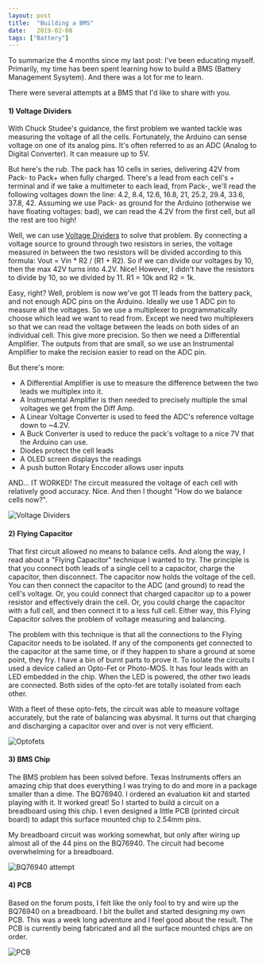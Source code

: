 ```yaml
---
layout: post
title:  "Building a BMS"
date:   2019-02-08
tags: ["Battery"]
---
```


To summarize the 4 months since my last post:  I've been educating myself.  Primarily, my time has been spent learning how to build a BMS (Battery Management Sysytem).  And there was a lot for me to learn. 

There were several attempts at a BMS that I'd like to share with you.

#### 1) Voltage Dividers

With Chuck Studee's guidance, the first problem we wanted tackle was measuring the voltage of all the cells.  Fortunately, the Arduino can sense voltage on one of its analog pins.  It's often referred to as an ADC (Analog to Digital Converter).  It can measure up to 5V.  

But here's the rub.  The pack has 10 cells in series, delivering 42V from Pack- to Pack+ when fully charged.  There's a lead from each cell's + terminal and if we take a multimeter to each lead, from Pack-, we'll read the following voltages down the line: 4.2, 8.4, 12.6, 16.8, 21, 25.2, 29.4, 33.6, 37.8, 42.   Assuming we use Pack- as ground for the Arduino (otherwise we have floating voltages: bad), we can read the 4.2V from the first cell, but all the rest are too high!

Well, we can use [Voltage Dividers](https://learn.sparkfun.com/tutorials/voltage-dividers/all) to solve that problem.  By connecting a voltage source to ground through two resistors in series, the voltage measured in between the two resistors will be divided according to this formula:  Vout = Vin * R2 / (R1 + R2).  So if we can divide our voltages by 10, then the max 42V turns into 4.2V.  Nice!  However, I didn't have the resistors to divide by 10, so we divided by 11. R1 = 10k and R2 = 1k.  

Easy, right?  Well, problem is now we've got 11 leads from the battery pack, and not enough ADC pins on the Arduino.  Ideally we use 1 ADC pin to measure all the voltages.  So we use a multiplexer to programmatically choose which lead we want to read from.  Except we need two multiplexers so that we can read the voltage between the leads on both sides of an individual cell.  This give more precision.  So then we need a Differential Amplifier.  The outputs from that are small, so we use an Instrumental Amplifier to make the recision easier to read on the ADC pin.

But there's more:
 * A Differential Amplifier is use to measure the difference between the two leads we multiplex into it.
 * A Instrumental Amplifier is then needed to precisely multiple the smal voltages we get from the Diff Amp. 
 * A Linear Voltage Converter is used to feed the ADC's reference voltage down to ~4.2V.
 * A Buck Converter is used to reduce the pack's voltage to a nice 7V that the Arduino can use.
 * Diodes protect the cell leads
 * A OLED screen displays the readings
 * A push button Rotary Enccoder allows user inputs 

 AND... IT WORKED!  The circuit measured the voltage of each cell with relatively good accuracy.  Nice.  And then I thought "How do we balance cells now?".

![Voltage Dividers](/eflight/img/2019-02-08/2.jpg)

#### 2) Flying Capacitor 

That first circuit allowed no means to balance cells. And along the way, I read about a "Flying Capacitor" technique I wanted to try.  The principle is that you connect both leads of a single cell to a capacitor, charge the capacitor, then disconnect.  The capacitor now holds the voltage of the cell.  You can then connect the capacitor to the ADC (and ground) to read the cell's voltage.  Or, you could connect that charged capacitor up to a power resistor and effectively drain the cell.  Or, you could charge the capacitor with a full cell, and then connect it to a less full cell.  Either way, this Flying Capacitor solves the problem of voltage measuring and balancing.

The problem with this technique is that all the connections to the Flying Capacitor needs to be isolated.   If any of the components get connected to the capacitor at the same time, or if they happen to share a ground at some point, they fry.  I have a bin of burnt parts to prove it. To isolate the circuits I used a device called an Opto-Fet or Photo-MOS. It has four leads with an LED embedded in the chip.   When the LED is powered, the other two leads are connected.  Both sides of the opto-fet are totally isolated from each other.

With a fleet of these opto-fets, the circuit was able to measure voltage accurately, but the rate of balancing was abysmal.  It turns out that charging and discharging a capacitor over and over is not very efficient.  


![Optofets](/eflight/img/2019-02-08/3.jpg)

#### 3) BMS Chip

The BMS problem has been solved before.  Texas Instruments offers an amazing chip that does everything I was trying to do and more in a package smaller than a dime.  The BQ76940. I ordered an evaluation kit and started playing with it.  It worked great!  So I started to build a circuit on a breadboard using this chip.  I even designed a little PCB (printed circuit board) to adapt this surface mounted chip to 2.54mm pins.  

My breadboard circuit was working somewhat, but only after wiring up almost all of the 44 pins on the BQ76940.  The circuit had become overwhelming for a breadboard.    

![BQ76940 attempt](/eflight/img/2019-02-08/4.jpg)

#### 4) PCB

Based on the forum posts, I felt like the only fool to try and wire up the BQ76940 on a breadboard.  I bit the bullet and started designing my own PCB.  This was a week long adventure and I feel good about the result.  The PCB is currently being fabricated and all the surface mounted chips are on order. 

![PCB](/eflight/img/2019-02-08/1.jpg)


